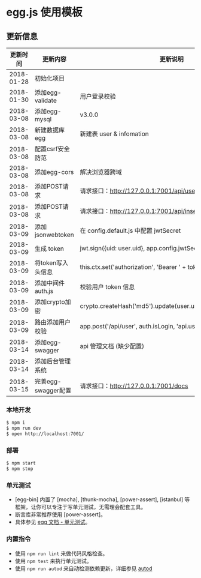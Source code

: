 # egg.js 使用模板

## 更新信息


更新时间| 更新内容|更新说明
---|---|---
2018-01-28 | 初始化项目 |
2018-01-30 | 添加egg-validate| 用户登录校验
2018-03-08 | 添加egg-mysql| v3.0.0
2018-03-08 | 新建数据库egg | 新建表 user & infomation
2018-03-08 | 配置csrf安全防范|
2018-03-08 | 添加egg-cors| 解决浏览器跨域
2018-03-08 | 添加POST请求| 请求接口：http://127.0.0.1:7001/api/user
2018-03-08 | 添加POST请求| 请求接口：http://127.0.0.1:7001/api/insert
2018-03-09 | 添加jsonwebtoken | 在 config.default.js 中配置 jwtSecret
2018-03-09 | 生成 token | jwt.sign({uid: user.uid}, app.config.jwtSecret, {expiresIn: '7d'});
2018-03-09 | 将token写入头信息 | this.ctx.set('authorization', 'Bearer ' + token);
2018-03-09 | 添加中间件 auth.js | 校验用户 token 信息
2018-03-09 | 添加crypto加密 | crypto.createHash('md5').update(user.user_name).digest('hex');
2018-03-09 | 路由添加用户校验 | app.post('/api/user', auth.isLogin, 'api.user.info');
2018-03-14 | 添加egg-swagger | api 管理文档 (缺少配置)
2018-03-14 | 添加后台管理系统 |
2018-03-15 | 完善egg-swagger配置 | 请求接口：http://127.0.0.1:7001/docs

### 本地开发

```bash
$ npm i
$ npm run dev
$ open http://localhost:7001/
```

### 部署

```bash
$ npm start
$ npm stop
```


### 单元测试

- [egg-bin] 内置了 [mocha], [thunk-mocha], [power-assert], [istanbul] 等框架，让你可以专注于写单元测试，无需理会配套工具。
- 断言库非常推荐使用 [power-assert]。
- 具体参见 [egg 文档 - 单元测试](https://eggjs.org/zh-cn/core/unittest)。

### 内置指令

- 使用 `npm run lint` 来做代码风格检查。
- 使用 `npm test` 来执行单元测试。
- 使用 `npm run autod` 来自动检测依赖更新，详细参见 [autod](https://www.npmjs.com/package/autod)

